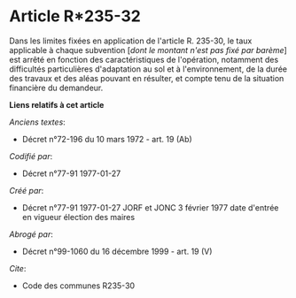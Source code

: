 # Article R*235-32

Dans les limites fixées en application de l'article R. 235-30, le taux applicable à chaque subvention [*dont le montant n'est
pas fixé par barème*] est arrêté en fonction des caractéristiques de l'opération, notamment des difficultés particulières
d'adaptation au sol et à l'environnement, de la durée des travaux et des aléas pouvant en résulter, et compte tenu de la
situation financière du demandeur.

**Liens relatifs à cet article**

_Anciens textes_:

  - Décret n°72-196 du 10 mars 1972 - art. 19 (Ab)

_Codifié par_:

  - Décret n°77-91 1977-01-27

_Créé par_:

  - Décret n°77-91 1977-01-27 JORF et JONC 3 février 1977 date d'entrée en vigueur élection des maires

_Abrogé par_:

  - Décret n°99-1060 du 16 décembre 1999 - art. 19 (V)

_Cite_:

  - Code des communes R235-30
